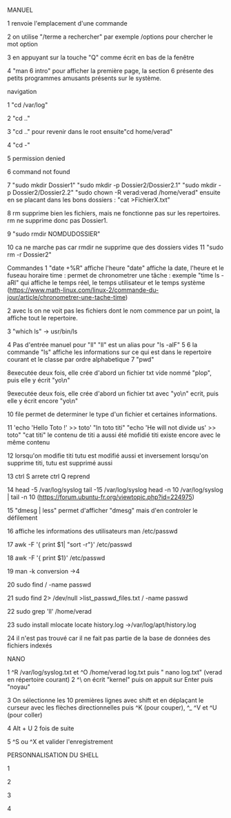 ﻿MANUEL
 
1 renvoie l'emplacement d'une commande

2 on utilise "/terme a rechercher" par exemple /options pour chercher le mot option

3 en appuyant sur la touche "Q" comme écrit en bas de la fenêtre

4 "man 6 intro" pour afficher la première page, la section 6 présente des petits programmes amusants présents sur le système.

navigation

1 "cd /var/log"

2 "cd .."

3 "cd .." pour revenir dans le root ensuite"cd home/verad"

4 "cd -"

5 permission denied

6 command not found

7 "sudo mkdir Dossier1"
"sudo mkdir -p Dossier2/Dossier2.1"
"sudo mkdir -p Dossier2/Dossier2.2"
"sudo chown -R verad:verad /home/verad"
ensuite en se placant dans les bons dossiers : "cat >FichierX.txt"

8 rm supprime bien les fichiers, mais ne fonctionne pas sur les repertoires. rm ne supprime donc pas Dossier1. 

9 "sudo rmdir NOMDUDOSSIER"

10 ca ne marche pas car rmdir ne supprime que des dossiers vides
11 "sudo rm -r Dossier2"

Commandes
1 	"date +%R" affiche l'heure
	"date" affiche la date, l'heure et le fuseau horaire
time : permet de chronometrer une tâche : exemple "time ls -aRl" qui affiche le temps réel, le temps utilisateur et le temps système (https://www.math-linux.com/linux-2/commande-du-jour/article/chronometrer-une-tache-time)

2 avec ls on ne voit pas les fichiers dont le nom commence par un point, la affiche tout le repertoire.

3 "which ls" -> usr/bin/ls 

4 Pas d'entrée manuel pour "ll" 
"ll" est un alias pour "ls -alF"
5 
6 la commande "ls" affiche les informations sur ce qui est dans le repertoire courant et le classe par ordre alphabetique 
7 "pwd"

8executée deux fois, elle crée d'abord un fichier txt vide nommé "plop", puis elle y écrit "yo\n"

9executée deux fois, elle crée d'abord un fichier txt avec "yo\n" ecrit, puis elle y écrit encore "yo\n"

10 file permet de determiner le type d'un fichier et certaines informations.

11 'echo 'Hello Toto !' >> toto'
	"ln toto titi"
	"echo 'He will not divide us' >> toto"
	"cat titi" le contenu de titi a aussi été mofidié
	titi existe encore avec le même contenu
	
12 lorsqu'on modifie titi tutu est modifié aussi et inversement
	lorsqu'on supprime titi, tutu est supprimé aussi

13 ctrl S arrete
	ctrl Q reprend
 
14 head -5 /var/log/syslog
	tail -15 /var/log/syslog
	head -n 10 /var/log/syslog | tail -n 10
(https://forum.ubuntu-fr.org/viewtopic.php?id=224975)

15 "dmesg | less" permet d'afficher "dmesg" mais d'en controler le défilement 

16 affiche les informations des utilisateurs
	man /etc/passwd

17 awk -F '{ print $1| "sort -r"}' /etc/passwd

18 awk -F '{ print $1}' /etc/passwd

19 man -k conversion ->4

20 sudo find / -name passwd

21 sudo find 2> /dev/null >list_passwd_files.txt / -name passwd 

22 sudo grep 'll' /home/verad

23 sudo install mlocate
	locate history.log
	->/var/log/apt/history.log

24 il n'est pas trouvé car il ne fait pas partie de la base de données des fichiers indexés

NANO

1 ^R /var/log/syslog.txt et ^O /home/verad log.txt
puis " nano log.txt" (verad en répertoire courant)
2 ^\ on écrit "kernel" puis on appuit sur Enter puis "noyau"
 
3 On sélectionne les 10 premières lignes avec shift et en déplaçant le curseur avec les flèches directionnelles puis ^K (pour couper), ^_ ^V et ^U (pour coller)

4 Alt + U 2 fois de suite  

5 ^S ou ^X et valider l'enregistrement

PERSONNALISATION DU SHELL

1 

2 

3 

4 





